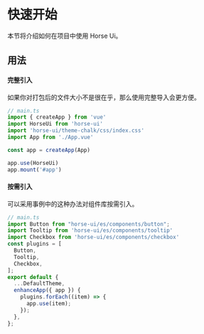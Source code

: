 <!--
 * @Author: Webman-01 yyui268@qq.com
 * @Date: 2024-03-21 23:40:10
 * @LastEditors: Webman-01 yyui268@qq.com
 * @LastEditTime: 2024-03-21 23:40:16
 * @FilePath: /Horse UI/docs/guide/getStarted.md
 * @Description: 这是默认设置,请设置`customMade`, 打开koroFileHeader查看配置 进行设置: https://github.com/OBKoro1/koro1FileHeader/wiki/%E9%85%8D%E7%BD%AE
-->
# 快速开始

本节将介绍如何在项目中使用 Horse Ui。

## 用法

#### 完整引入
如果你对打包后的文件大小不是很在乎，那么使用完整导入会更方便。

```js
// main.ts
import { createApp } from 'vue'
import HorseUi from 'horse-ui'
import 'horse-ui/theme-chalk/css/index.css'
import App from './App.vue'

const app = createApp(App)

app.use(HorseUi)
app.mount('#app')
```

#### 按需引入
可以采用事例中的这种办法对组件库按需引入。
```js
// main.ts
import Button from "horse-ui/es/components/button";
import Tooltip from 'horse-ui/es/components/tooltip'
import Checkbox from 'horse-ui/es/components/checkbox'
const plugins = [
  Button,
  Tooltip,
  Checkbox,
];
export default {
  ...DefaultTheme,
  enhanceApp({ app }) {
    plugins.forEach((item) => {
      app.use(item);
    });
  },
};

```
